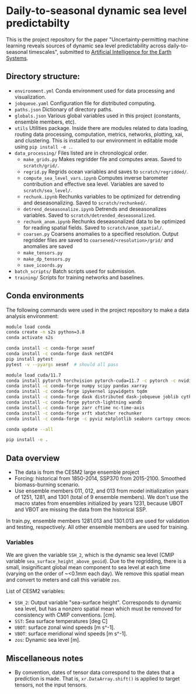 # Daily-to-seasonal dynamic sea level predictabilty
This is the project repository for the paper "Uncertainty-permitting machine learning reveals sources of dynamic sea level predictability across daily-to-seasonal timescales", submitted to [Artificial Intelligence for the Earth Systems](https://www.ametsoc.org/index.cfm/ams/publications/journals/artificial-intelligence-for-the-earth-systems/).

<!-- Preprint:  -->

## Directory structure:
* `environment.yml`  Conda environment used for data processing and visualization.
* `jobqueue.yaml`  Configuration file for distributed computing.
* `paths.json`  Dictionary of directory paths.
* `globals.json`  Various global variables used in this project (constants, ensemble members, etc).
* `utils`  Utilities package. Inside there are modules related to data loading, routing data processing, computation, metrics, networks, plotting, xai, and clustering. This is installed to our environment in editable mode using `pip install -e .`.
* `data_processing/` Files listed are in chronological order.
  - `make_grids.py` Makes regridder file and computes areas. Saved to `scratch/grid/`.
  - `regrid.py` Regrids ocean variables and saves to `scratch/regridded/`.
  - `compute_sea_level_vars.ipynb` Computes inverse barometer contribution and effective sea level. Variables are saved to `scratch/sea_level/`.
  - `rechunk.ipynb` Rechunks variables to be optimized for detrending and deseasonalizing. Saved to `scratch/rechunked/`.
  - `detrend_deseasonalize.ipynb` Detrends and deseasonalizes variables. Saved to `scratch/detrended_deseasonalized`.
  - `rechunk_anom.ipynb` Rechunks deseasonalized data to be optimized for reading spatial fields. Saved to `scratch/anom_spatial/`.
  - `coarsen.py` Coarsens anomalies to a specified resolution. Output regridder files are saved to `coarsened/<resolution>/grid/` and anomalies are saved
  - `make_tensors.py`
  - `make_dp_tensors.py`
  - `save_icoords.py`
* `batch_scripts/` Batch scripts used for submission.
* `training/` Scripts for training networks and baselines.

## Conda environments
The following commands were used in the project repository to make a data analysis environment:

```bash
module load conda
conda create -n s2s python=3.8
conda activate s2s

conda install -c conda-forge xesmf 
conda install -c conda-forge dask netCDF4
pip install pytest
pytest -v --pyargs xesmf  # should all pass

module load cuda/11.7
conda install pytorch torchvision pytorch-cuda=11.7 -c pytorch -c nvidia
conda install -c conda-forge numpy scipy pandas xarray
conda install -c conda-forge ipykernel ipywidgets tqdm
conda install -c conda-forge dask distributed dask-jobqueue joblib cython bottleneck
conda install -c conda-forge pytorch-lightning wandb
conda install -c conda-forge zarr cftime nc-time-axis
conda install -c conda-forge xrft xbatcher rechunker
conda install -c conda-forge -c pyviz matplotlib seaborn cartopy cmocean bokeh hvplot

conda update --all

pip install -e .

```

## Data overview
* The data is from the CESM2 large ensemble project
* Forcing: historical from 1850-2014, SSP370 from 2015-2100. Smoothed biomass-burning scenario.
* Use ensemble members 011, 012, and 013 from model initialization years of 1251, 1281, and 1301 (total of 9 ensemble members).
We don't use the macro states from ensembles initialized by years 1231, because UBOT and VBOT are missing the data from the historical SSP. 

In train.py, ensemble members 1281.013 and 1301.013 are used for validation and testing, respectively. All other ensemble members are used for training.

### Variables
We are given the variable `SSH_2`, which is the dynamic sea level (CMIP variable `sea_surface_height_above_geoid`). Due to the regridding, there is a small, insignificant global mean component to sea level at each time (varying on the order of ~<0.1mm each day). We remove this spatial mean and convert to meters and call this variable `zos`.

List of CESM2 variables:
* `SSH_2`: Output variable "sea-surface height". Corresponds to dynamic sea level, but has a nonzero spatial mean which must be removed for consistency with CMIP conventions. \[cm\].
* `SST`: Sea surface temperatures \[deg C\]
* `UBOT`: surface zonal wind speeds \[m s^-1\].
* `VBOT`: surface meridional wind speeds \[m s^-1\].
* `zos`: Dynamic sea level \[m\].


## Miscellaneous notes
* By convention, dates of tensor data correspond to the dates that a prediction is made. That is, `xr.DataArray.shift()` is applied to target tensors, not the input tensors.